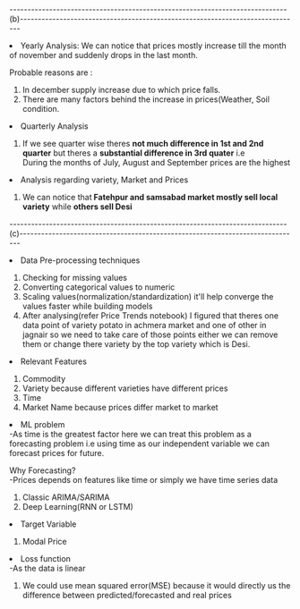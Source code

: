 -----------------------------------------------------------------------------(b)------------------------------------------------------------------------------
<li>Yearly Analysis: We can notice that prices mostly increase till the month of november and suddenly drops in the last month.</li>

Probable reasons are :
<ol>
  <li>In december supply increase due to which price falls. </li>
  <li>There are many factors behind the increase in prices(Weather, Soil condition.</li>
</ol>

<li>Quarterly Analysis</li>
<ol>
<li>If we see quarter wise theres <b>not much difference in 1st and 2nd quarter</b> but theres a <b>substantial difference in 3rd quater</b> i.e<br>
  During the months of July, August and September prices are the highest</li>
</ol>

<li> Analysis regarding variety, Market and Prices</li>

<ol>
  <li>We can notice that<b> Fatehpur and samsabad market mostly sell local variety</b> while <b>others sell Desi</b></li>
  </ol>

-----------------------------------------------------------------------------(c)------------------------------------------------------------------------------

<li>Data Pre-processing techniques</li>
<ol>
    <li>Checking for missing values</li>
    <li>Converting categorical values to numeric</li>
    <li>Scaling values(normalization/standardization) it'll help converge the values faster while building models</li>
    <li>After analysing(refer Price Trends notebook) I figured that theres one data point of variety potato in achmera market and one of other in jagnair so we need to take care of those points either we can remove them or change there variety by the top variety which is Desi.
</ol>

<li>Relevant Features</li>
<ol>
    <li>Commodity</li>
    <li>Variety because different varieties have different prices</li>
    <li>Time</li>
    <li>Market Name because prices differ market to market</li>
</ol>

<li>ML problem</li>
-As time is the greatest factor here we can treat this problem as a forecasting problem i.e using time as our independent variable we can forecast prices for future.

Why Forecasting?<br>
-Prices depends on features like time or simply we have time series data 

<ol>
    <li>Classic ARIMA/SARIMA</li>
    <li>Deep Learning(RNN or LSTM)</li>
    
</ol>

<li>Target Variable</li>


<ol>
    <li>Modal Price</li>

    
</ol>

<li>Loss function</li>
-As the data is linear 
<ol>
    <li>We could use mean squared error(MSE) because it would directly  us the difference between predicted/forecasted and real prices</li>
    
</ol>
